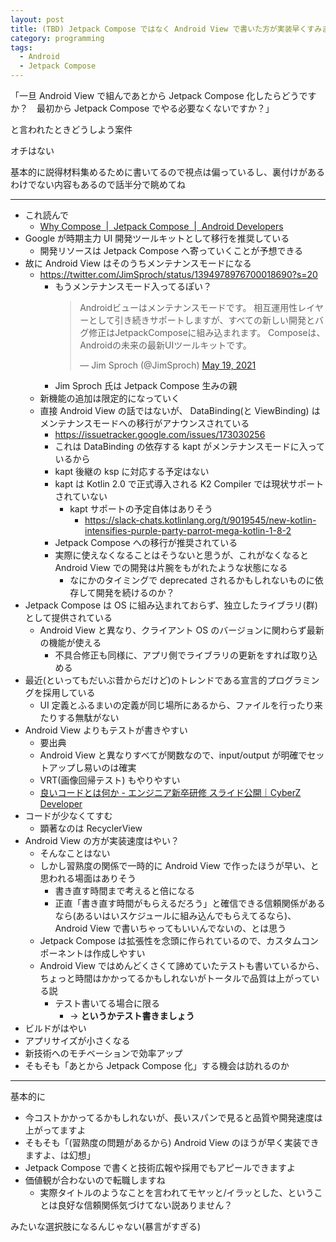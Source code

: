 ```yaml
---
layout: post
title: (TBD) Jetpack Compose ではなく Android View で書いた方が実装早くすみませんか？　と言われたときに考えること
category: programming
tags:
  - Android
  - Jetpack Compose
---
```


「一旦 Android View で組んであとから Jetpack Compose 化したらどうですか？　最初から Jetpack Compose でやる必要なくないですか？」

と言われたときどうしよう案件

オチはない

基本的に説得材料集めるために書いてるので視点は偏っているし、裏付けがあるわけでない内容もあるので話半分で眺めてね

---

- これ読んで
  - [Why Compose  |  Jetpack Compose  |  Android Developers](https://developer.android.com/jetpack/compose/why-adopt)
- Google が時期主力 UI 開発ツールキットとして移行を推奨している
  - 開発リソースは Jetpack Compose へ寄っていくことが予想できる
- 故に Android View はそのうちメンテナンスモードになる
  - https://twitter.com/JimSproch/status/1394978976700018690?s=20
    - もうメンテナンスモード入ってるぽい？
      <blockquote class="twitter-tweet"><p lang="ja" dir="ltr">Androidビューはメンテナンスモードです。 相互運用性レイヤーとして引き続きサポートしますが、すべての新しい開発とバグ修正はJetpackComposeに組み込まれます。 Composeは、Androidの未来の最新UIツールキットです。</p>&mdash; Jim Sproch (@JimSproch) <a href="https://twitter.com/JimSproch/status/1394978976700018690?ref_src=twsrc%5Etfw">May 19, 2021</a></blockquote>
    - Jim Sproch 氏は Jetpack Compose 生みの親
  - 新機能の追加は限定的になっていく
  - 直接 Android View の話ではないが、 DataBinding(と ViewBinding) はメンテナンスモードへの移行がアナウンスされている
    - https://issuetracker.google.com/issues/173030256
    - これは DataBinding の依存する kapt がメンテナンスモードに入っているから
    - kapt 後継の ksp に対応する予定はない
    - kapt は Kotlin 2.0 で正式導入される K2 Compiler では現状サポートされていない
      - kapt サポートの予定自体はありそう
        - https://slack-chats.kotlinlang.org/t/9019545/new-kotlin-intensifies-purple-party-parrot-mega-kotlin-1-8-2
    - Jetpack Compose への移行が推奨されている
    - 実際に使えなくなることはそうないと思うが、これがなくなると Android View での開発は片腕をもがれたような状態になる
      - なにかのタイミングで deprecated されるかもしれないものに依存して開発を続けるのか？
- Jetpack Compose は OS に組み込まれておらず、独立したライブラリ(群)として提供されている
  - Android View と異なり、クライアント OS のバージョンに関わらず最新の機能が使える
    - 不具合修正も同様に、アプリ側でライブラリの更新をすれば取り込める
- 最近(といってもだいぶ昔からだけど)のトレンドである宣言的プログラミングを採用している
  - UI 定義とふるまいの定義が同じ場所にあるから、ファイルを行ったり来たりする無駄がない
- Android View よりもテストが書きやすい
  - 要出典
  - Android View と異なりすべてが関数なので、input/output が明確でセットアップし易いのは確実
  - VRT(画像回帰テスト) もやりやすい
  - [良いコードとは何か - エンジニア新卒研修 スライド公開｜CyberZ Developer](https://note.com/cyberz_cto/n/n26f535d6c575)
- コードが少なくてすむ
  - 顕著なのは RecyclerView
- Android View の方が実装速度はやい？
  - そんなことはない
  - しかし習熟度の関係で一時的に Android View で作ったほうが早い、と思われる場面はありそう
    - 書き直す時間まで考えると倍になる
    - 正直「書き直す時間がもらえるだろう」と確信できる信頼関係があるなら(あるいはいスケジュールに組み込んでもらえてるなら)、 Android View で書いちゃってもいいんでないの、とは思う
  - Jetpack Compose は拡張性を念頭に作られているので、カスタムコンポーネントは作成しやすい
  - Android View ではめんどくさくて諦めていたテストも書いているから、ちょっと時間はかかってるかもしれないがトータルで品質は上がっている説
    - テスト書いてる場合に限る
      - -> **というかテスト書きましょう**
- ビルドがはやい
- アプリサイズが小さくなる
- 新技術へのモチベーションで効率アップ
- そもそも「あとから Jetpack Compose 化」する機会は訪れるのか

---

基本的に

- 今コストかかってるかもしれないが、長いスパンで見ると品質や開発速度は上がってますよ
- そもそも「(習熟度の問題があるから) Android View のほうが早く実装できますよ、は幻想」
- Jetpack Compose で書くと技術広報や採用でもアピールできますよ
- 価値観が合わないので転職しますね
  - 実際タイトルのようなことを言われてモヤッと/イラッとした、ということは良好な信頼関係気づけてない説ありません？


みたいな選択肢になるんじゃない(暴言がすぎる)
